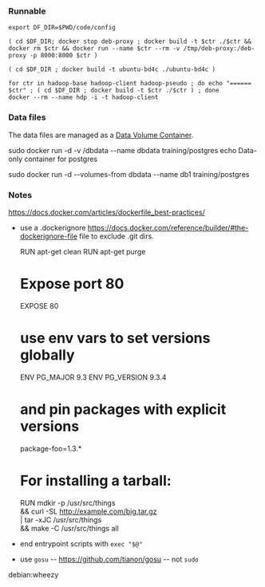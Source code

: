 

### Runnable

```
export DF_DIR=$PWD/code/config

( cd $DF_DIR; docker stop deb-proxy ; docker build -t $ctr ./$ctr && docker rm $ctr && docker run --name $ctr --rm -v /tmp/deb-proxy:/deb-proxy -p 8000:8000 $ctr )

( cd $DF_DIR ; docker build -t ubuntu-bd4c ./ubuntu-bd4c )

for ctr in hadoop-base hadoop-client hadoop-pseudo ; do echo "====== $ctr" ; ( cd $DF_DIR ; docker build -t $ctr ./$ctr ) ; done
docker --rm --name hdp -i -t hadoop-client
```


### Data files

The data files are managed as a [Data Volume Container](https://docs.docker.com/userguide/dockervolumes/).

sudo docker run -d -v /dbdata --name dbdata training/postgres echo Data-only container for postgres


sudo docker run -d --volumes-from dbdata --name db1 training/postgres


### Notes

https://docs.docker.com/articles/dockerfile_best-practices/

* use a .dockerignore https://docs.docker.com/reference/builder/#the-dockerignore-file file to exclude .git dirs.

	RUN apt-get clean
	RUN apt-get purge



	# Expose port 80
	EXPOSE 80

	# use env vars to set versions globally
	ENV PG_MAJOR 9.3
	ENV PG_VERSION 9.3.4

	# and pin packages with explicit versions
	package-foo=1.3.*

	# For installing a tarball:
	RUN mdkir -p /usr/src/things \
	    && curl -SL http://example.com/big.tar.gz \
	    | tar -xJC /usr/src/things \
	    && make -C /usr/src/things all


* end entrypoint scripts with `exec "$@"`

* use `gosu` -- https://github.com/tianon/gosu -- not `sudo`


debian:wheezy
